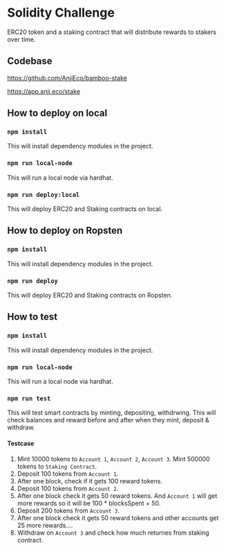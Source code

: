 # Solidity Challenge

ERC20 token and a staking contract that will distribute rewards to stakers over time.

## Codebase

https://github.com/AnjiEco/bamboo-stake

https://app.anji.eco/stake

## How to deploy on local

### `npm install`
This will install dependency modules in the project.

### `npm run local-node`
This will run a local node via hardhat.

### `npm run deploy:local`
This will deploy ERC20 and Staking contracts on local.

## How to deploy on Ropsten

### `npm install`
This will install dependency modules in the project.

### `npm run deploy`
This will deploy ERC20 and Staking contracts on Ropsten.

## How to test

### `npm install`
This will install dependency modules in the project.

### `npm run local-node`
This will run a local node via hardhat.

### `npm run test`
This will test smart contracts by minting, depositing, withdrwing. This will check balances and reward before and after when they mint, deposit & withdraw.

#### Testcase

1) Mint 10000 tokens to `Account 1`, `Account 2`, `Account 3`.
Mint 500000 tokens to `Staking Contract`.
2) Deposit 100 tokens from `Account 1`.
3) After one block, check if it gets 100 reward tokens.
4) Deposit 100 tokens from `Account 2`.
5) After one block check it gets 50 reward tokens. And `Account 1` will get more rewards so it will be 100 * blocksSpent + 50.
6) Deposit 200 tokens from `Account 3`.
7) After one block check it gets 50 reward tokens and other accounts get 25 more rewards....
8) Withdraw on `Account 3` and check how much returnes from staking contract.
